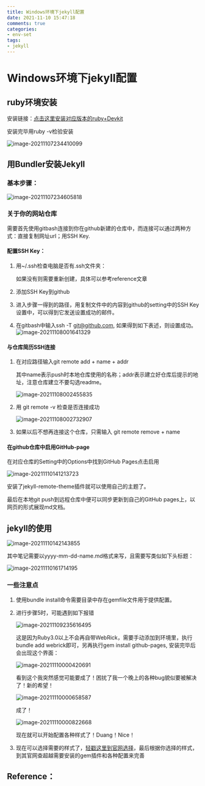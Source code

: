 ```yaml
---
title: Windows环境下jekyll配置
date: 2021-11-10 15:47:18
comments: true
categories:
- env-set
tags:
- jekyll
---
```




# Windows环境下jekyll配置

## ruby环境安装

安装链接：[点击这里安装对应版本的ruby+Devkit](https://rubyinstaller.org/downloads/)

安装完毕用ruby -v检验安装

![image-20211107234410099](..\assets\images\typroa-img\image-20211107234410099.png)

## 用Bundler安装Jekyll

### 基本步骤：

![image-20211107234605818](..\assets\images\typroa-img\image-20211107234605818.png)

### 关于你的网站仓库

需要首先使用gitbash连接到你在github新建的仓库中，而连接可以通过两种方式：直接复制网址url；用SSH Key.

#### 配置SSH Key：

1. 用~/.ssh检查电脑是否有.ssh文件夹：

   如果没有则需要重新创建，具体可以参考reference文章

2. 添加SSH Key到github

3. 进入步骤一得到的路径，用复制文件中的内容到github的setting中的SSH Key设置中，可以得到它发送设置成功的邮件。

4. 在gitbash中输入ssh -T git@github.com, 如果得到如下表述，则设置成功。![image-20211108001641329](..\assets\images\typroa-img\image-20211108001641329.png)

#### 与仓库简历SSH连接

1. 在对应路径输入git remote add + name + addr

   其中name表示push时本地仓库使用的名称；addr表示建立好仓库后提示的地址，注意仓库建立不要勾选readme。

   ![image-20211108002455835](..\assets\images\typroa-img\image-20211108002455835.png)

2. 用 git remote -v 检查是否连接成功

   ![image-20211108002732907](..\assets\images\typroa-img\image-20211108002715659.png)

3. 如果以后不想再连接这个仓库，只需输入 git remote remove + name

#### 在github仓库中启用GitHub-page

在对应仓库的Setting中的Options中找到GitHub Pages点击启用

![image-20211110141213723](..\assets\images\typroa-img\image-20211110141213723.png)

安装了jekyll-remote-theme插件就可以使用自己的主题了。

最后在本地git push到远程仓库中便可以同步更新到自己的GitHub pages上，以网页的形式展现md文档。

## jekyll的使用

![image-20211110142143855](..\assets\images\typroa-img\image-20211110142143855.png)

其中笔记需要以yyyy-mm-dd-name.md格式来写，且需要写类似如下头标题：

![image-20211110161714195](E:\研究生生涯\notes\assets\images\typroa-img\image-20211110161714195.png)



### 一些注意点

1. 使用bundle install命令需要目录中存在gemfile文件用于提供配置。

2. 进行步骤5时，可能遇到如下报错

   ![image-20211109235616495](..\assets\images\typroa-img\image-20211109235616495.png)

   这是因为Ruby3.0以上不会再自带WebRick，需要手动添加到环境里，执行 bundle add webrick即可，另再执行gem install github-pages, 安装完毕后会出现这个界面：

   ![image-20211110000420691](..\assets\images\typroa-img\image-20211110000420691.png)

   看到这个我突然感觉可能要成了！困扰了我一个晚上的各种bug貌似要被解决了！新的希望！

   ![image-20211110000658587](..\assets\images\typroa-img\image-20211110000658587.png)

   成了！

   ![image-20211110000822668](..\assets\images\typroa-img\image-20211110000822668.png)

   现在就可以开始配置各种样式了！Duang！Nice！

3. 现在可以选择需要的样式了，[轻戳这里到官网选择](jekyllthemes.org)，最后根据你选择的样式，到其官网查超越需要安装的gem插件和各种配置来完善



## Reference：

[1.在 Windows 系统上安装 Jekyll]: https://xjtu-blacksmith.cn/notes/install-jekyll-on-windows
[2.GitHub教程 SSH keys配置]: https://blog.csdn.net/qq_36667170/article/details/79094257
[3.GitHub教程 Git Bash详细教程]: https://blog.csdn.net/qq_36667170/article/details/79085301
[4.GitHub Pages 与 Gitee Pages 上的 Jekyll]: https://xjtu-blacksmith.cn/essay/jekyll-of-pages
[5.Jekyll 安装、使用方法与卸载]: https://blog.csdn.net/u012675539/article/details/43734055
[6.Jekyll&amp;Github Pages博客模板挑选和配置]: http://cenalulu.github.io/jekyll/choose-a-template-for-your-blog/

